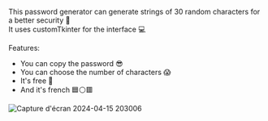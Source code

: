 This password generator can generate strings of 30 random characters for a better security 🔐  
It uses customTkinter for the interface 💻  
  
Features:  
  
  - You can copy the password 😎  
  - You can choose the number of characters 😱  
  - It's free 🤑
  - And it's french 🟦⚪🟥

  



![Capture d'écran 2024-04-15 203006](https://github.com/Superdiamant7/Gn-Mdp/assets/126919214/525290bb-5914-4b1c-9514-b5e547cd8f69)
